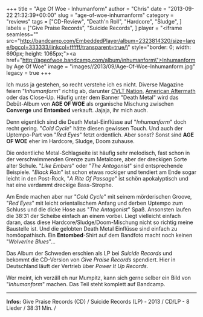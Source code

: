 +++
title = "Age Of Woe - Inhumanform"
author = "Chris"
date = "2013-09-22 21:32:39+00:00"
slug = "age-of-woe-inhumanform"
category = "reviews"
tags = ["CD-Review", "Death'n Roll", "Hardcore", "Sludge", ]
labels = ["Give Praise Records", "Suicide Records", ]
player = "<iframe seamless=\"\" src=\"http://bandcamp.com/EmbeddedPlayer/album=2323814320/size=large/bgcol=333333/linkcol=ffffff/transparent=true/\" style=\"border: 0; width: 690px; height: 1065px;\"><a href=\"http://ageofwoe.bandcamp.com/album/inhumanform\">Inhumanform by Age Of Woe</a></iframe>"
image = "images//2013/09/Age-Of-Woe-Inhumanform.jpg"
legacy = true
+++

Ich muss ja gestehen, so recht verstehe ich es nicht. Diverse Magazine feiern "_Inhumanform_" richtig ab, darunter <a href="http://www.cvltnation.com/age-of-woe-inhumanform-review/">CVLT Nation</a>, <a href="http://americanaftermath.net/2013/07/07/straight-to-the-point-quick-reviews-of-age-of-woe-lair-of-the-minotaur-and-black-tusk/">American Aftermath</a> oder das Close-Up. Häufig unter dem Banner "Death Metal" wird das Debüt-Album von **AGE OF WOE** als organische Mischung zwischen **Converge** und **Entombed** verkauft. Jajaja, ihr mich auch.

Denn eigentlich sind die Death Metal-Einflüsse auf "_Inhumanform_" doch recht gering. "_Cold Cycle_" hätte diesen gewissen Touch. Und auch der Uptempo-Part von "_Red Eyes_" fetzt ordentlich. Aber sonst? Sonst sind **AGE OF WOE** eher im Hardcore, Sludge, Doom zuhause.

Die ordentliche Metal-Schlagseite ist häufig sehr melodisch, fast schon in der verschwimmenden Grenze zum Metalcore, aber der dreckigen Sorte alter Schule. "_Like Embers_" oder "_The Antagonist_" sind entsprechende Beispiele. "_Black Rain_" ist schon etwas rockiger und tendiert am Ende sogar leicht in den Post-Rock, "_A Rite Of Passage_" ist schön apokalyptisch und hat eine verdammt dreckige Bass-Strophe.

Am Ende machen aber nur "_Cold Cycle_" mit seinem mörderischen Groove, "_Red Eyes_" mit leicht orientalischem Anfang und derben Uptempo zum Schluss und die dicke Hose aus "_The Antagonist_" Spaß. Ansonsten laufen die 38:31 der Scheibe einfach an einem vorbei. Liegt vielleicht einfach daran, dass diese Hardcore/Sludge/Doom-Mischung nicht so richtig meine Baustelle ist. Und die gelobten Death Metal Einflüsse sind einfach zu homöopathisch. Ein **Entombed**-Shirt auf dem Bandfoto macht noch keinen "_Wolverine Blues_"...

Das Album der Schweden erschien als LP bei _Suicide Records_ und bekommt die CD-Version von _Give Praise Records_ spendiert. Hier in Deutschland läuft der Vertrieb über _Power It Up Records_.

Wer meint, ich verzäll eh nur Mumpitz, kann sich gerne selber ein Bild von "_Inhumanform_" machen. Das Teil steht komplett auf Bandcamp.





---
**Infos:**
Give Praise Records (CD) / Suicide Records (LP) - 2013 / 
CD/LP - 8 Lieder / 38:31 Min. / 
